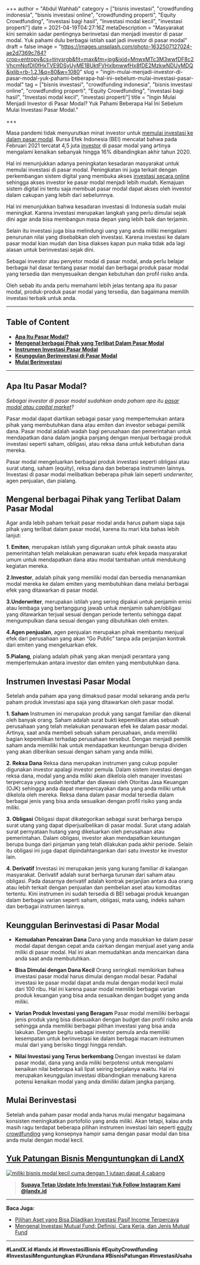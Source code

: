 +++
author = "Abdul Wahhab"
category = ["bisnis investasi", "crowdfunding indonesia", "bisnis investasi online", "crowdfunding properti", "Equity Crowdfunding", "investasi bagi hasil", "Investasi modal kecil", "investasi properti"]
date = 2021-04-19T04:27:16Z
metaDescription = "Masyarakat kini semakin sadar pentingnya berinvetasi dan menjadi investor di pasar modal. Yuk pahami dulu berbagai istilah saat jadi investor di pasar modal"
draft = false
image = "https://images.unsplash.com/photo-1632507127024-ae2d7369c784?crop=entropy&cs=tinysrgb&fit=max&fm=jpg&ixid=MnwxMTc3M3wwfDF8c2VhcmNofDI0fHxTVE9DSyUyME1BUktFVHxlbnwwfHx8fDE2MzkwNDUyMDQ&ixlib=rb-1.2.1&q=80&w=1080"
slug = "ingin-mulai-menjadi-investor-di-pasar-modal-yuk-pahami-beberapa-hal-ini-sebelum-mulai-investasi-pasar-modal"
tag = ["bisnis investasi", "crowdfunding indonesia", "bisnis investasi online", "crowdfunding properti", "Equity Crowdfunding", "investasi bagi hasil", "Investasi modal kecil", "investasi properti"]
title = "Ingin Mulai Menjadi Investor di Pasar Modal? Yuk Pahami Beberapa Hal Ini Sebelum Mulai Investasi Pasar Modal."

+++


Masa pandemi tidak menyurutkan minat investor untuk [memulai investasi ke dalam pasar modal](https://landx.id/). Bursa Efek Indonesia (BEI) mencatat bahwa pada Februari 2021 tercatat 4,5 juta [investor](https://landx.id/) di pasar modal yang artinya mengalami kenaikan sebanyak hingga 16% dibandingkan akhir tahun 2020.

Hal ini menunjukkan adanya peningkatan kesadaran masyarakat untuk memulai investasi di pasar modal. Peningkatan ini juga terkait dengan perkembangan sistem digital yang membuka akses [investasi secara online](https://landx.id/) sehingga akses investor ke pasar modal menjadi lebih mudah. Kemajuan sistem digital ini tentu saja membuat pasar modal dapat akses oleh investor dalam cakupan yang lebih dari sebelumnya.

Hal ini menunjukkan bahwa kesadaran investasi di Indonesia sudah mulai meningkat. Karena investasi merupakan langkah yang perlu dimulai sejak dini agar anda bisa membangun masa depan yang lebih baik dan terjamin.

Selain itu investasi juga bisa melindungi uang yang anda miliki mengalami penurunan nilai yang disebabkan oleh investasi. Karena investasi ke dalam pasar modal kian mudah dan bisa diakses kapan pun maka tidak ada lagi alasan untuk berinvestasi sejak dini.

Sebagai investor atau penyetor modal di pasar modal, anda perlu belajar berbagai hal dasar tentang pasar modal dan berbagai produk pasar modal yang tersedia dan menyesuaikan dengan kebutuhan dan profil risiko anda.

Oleh sebab itu anda perlu memahami lebih jelas tentang apa itu pasar modal, produk-produk pasar modal yang tersedia, dan bagaimana memilih investasi terbaik untuk anda.

---

## Table of Content

* **[Apa Itu Pasar Modal?](https://landx.id/blog/ingin-mulai-menjadi-investor-di-pasar-modal-yuk-pahami-beberapa-hal-ini-sebelum-mulai-investasi-pasar-modal/#apa-itu-pasar-modal )**
* **[Mengenal berbagai Pihak yang Terlibat Dalam Pasar Modal](https://landx.id/blog/ingin-mulai-menjadi-investor-di-pasar-modal-yuk-pahami-beberapa-hal-ini-sebelum-mulai-investasi-pasar-modal/#mengenal-berbagai-pihak-yang-terlibat-dalam-pasar-modal)**
* **[Instrumen Investasi Pasar Modal](https://landx.id/blog/ingin-mulai-menjadi-investor-di-pasar-modal-yuk-pahami-beberapa-hal-ini-sebelum-mulai-investasi-pasar-modal/#instrumen-investasi-pasar-modal)**
* **[Keunggulan Berinvestasi di Pasar Modal](https://landx.id/blog/ingin-mulai-menjadi-investor-di-pasar-modal-yuk-pahami-beberapa-hal-ini-sebelum-mulai-investasi-pasar-modal/#keunggulan-berinvestasi-di-pasar-modal )**
* **[Mulai Berinvestasi](https://landx.id/blog/ingin-mulai-menjadi-investor-di-pasar-modal-yuk-pahami-beberapa-hal-ini-sebelum-mulai-investasi-pasar-modal/#mulai-berinvestasi)**

---

## Apa Itu Pasar Modal?

_Sebagai investor di pasar modal sudahkan anda paham apa itu [pasar modal atau capital market](https://landx.id/)?_

Pasar modal dapat diartikan sebagai pasar yang mempertemukan antara pihak yang membutuhkan dana atau emiten dan investor sebagai pemilik dana. Pasar modal adalah wadah bagi perusahaan dan pemerintahan untuk mendapatkan dana dalam jangka panjang dengan menjual berbagai produk investasi seperti saham, obligasi, atau reksa dana untuk kebutuhan dana mereka.

Pasar modal mengeluarkan berbagai produk investasi seperti obligasi atau surat utang, saham (equity), reksa dana dan beberapa instrumen lainnya. Investasi di pasar modal melibatkan beberapa pihak lain seperti _underwriter,_ agen penjualan, dan pialang.

## Mengenal berbagai Pihak yang Terlibat Dalam Pasar Modal

Agar anda lebih paham terkait pasar modal anda harus paham siapa saja pihak yang terlibat dalam pasar modal, karena itu mari kita bahas lebih lanjut:

**1. Emiten**, merupakan istilah yang digunakan untuk pihak swasta atau pemerintahan telah melakukan penawaran suatu efek kepada masyarakat umum untuk mendapatkan dana atau modal tambahan untuk mendukung kegiatan mereka. 

**2.Investor**, adalah pihak yang memiliki modal dan bersedia menanamkan modal mereka ke dalam emiten yang membutuhkan dana melalui berbagai efek yang ditawarkan di pasar modal.

**3.Underwriter**, merupakan istilah yang sering dipakai untuk penjamin emisi atau lembaga yang bertanggung jawab untuk menjamin saham/obligasi yang ditawarkan terjual sesuai dengan periode tertentu sehingga dapat mengumpulkan dana sesuai dengan yang dibutuhkan oleh emiten. 

**4.Agen penjualan**, agen penjualan merupakan pihak membantu menjual efek dari perusahaan yang akan “Go Public” tanpa ada perjanjian kontrak dari emiten yang mengeluarkan efek.

**5.Pialang**, pialang adalah pihak yang akan menjadi perantara yang mempertemukan antara investor dan emiten yang membutuhkan dana.

## Instrumen Investasi Pasar Modal

Setelah anda paham apa yang dimaksud pasar modal sekarang anda perlu paham produk investasi apa saja yang ditawarkan oleh pasar modal.

**1. Saham** 
Instrumen ini merupakan produk yang sangat familiar dan dikenal oleh banyak orang. Saham adalah surat bukti kepemilikan atas sebuah perusahaan yang telah melakukan penawaran efek ke dalam pasar modal. Artinya, saat anda membeli sebuah saham perusahaan, anda memiliki bagian kepemilikan terhadap perusahaan tersebut. Dengan menjadi pemilik saham anda memiliki hak untuk  mendapatkan keuntungan berupa dividen yang akan diberikan sesuai dengan saham yang anda miliki.

**2. Reksa Dana**
Reksa dana merupakan instrumen yang cukup populer digunakan investor apalagi investor pemula. Dalam sistem investasi dengan reksa dana, modal yang anda miliki akan dikelola oleh manajer investasi terpercaya yang sudah terdaftar dan diawasi oleh Otoritas Jasa Keuangan (OJK) sehingga anda dapat mempercayakan dana yang anda miliki untuk dikelola oleh mereka. Reksa dana dalam pasar modal tersedia dalam berbagai jenis yang bisa anda sesuaikan dengan profil risiko yang anda miliki. 

**3. Obligasi**
Obligasi dapat dikategorikan sebagai surat berharga berupa surat utang yang dapat diperjualbelikan di pasar modal. Surat utang adalah surat pernyataan hutang yang dikeluarkan oleh perusahaan atau pemerintahan. Dalam obligasi, investor akan mendapatkan keuntungan berupa bunga dari pinjaman yang telah dilakukan pada akhir periode. Selain itu obligasi ini juga dapat dipindahtangankan dari satu investor ke investor lain.  

**4. Derivatif**
Investasi ini merupakan jenis yang kurang familiar di kalangan masyarakat. Derivatif adalah surat berharga turunan dari saham atau obligasi. Pada dasarnya derivatif adalah kontrak perjanjian antara dua orang atau lebih terkait dengan penjualan dan pembelian aset atau komoditas tertentu. Kini instrumen ini sudah tersedia di BEI sebagai produk keuangan dalam berbagai varian seperti saham, obligasi, mata uang, indeks saham dan berbagai instrumen lainnya.

## Keunggulan Berinvestasi di Pasar Modal

* **Kemudahan Pencairan Dana** 
Dana yang anda masukkan ke dalam pasar modal dapat dengan cepat anda cairkan dengan menjual aset yang anda miliki di pasar modal. Hal ini akan memudahkan anda mencairkan dana anda saat anda membutuhkan. 

* **Bisa Dimulai dengan Dana Kecil** 
Orang seringkali memikirkan bahwa investasi pasar modal harus dimulai dengan modal besar. Padahal investasi ke pasar modal dapat anda mulai dengan modal kecil mulai dari 100 ribu. Hal ini karena pasar modal memiliki berbagai varian produk keuangan yang bisa anda sesuaikan dengan budget yang anda miliki.

* **Varian Produk Investasi yang Beragam**
Pasar modal memiliki berbagai jenis produk yang bisa disesuaikan dengan budget dan profil risiko anda sehingga anda memiliki berbagai pilihan investasi yang bisa anda lakukan. Dengan begitu sebagai investor pemula anda memiliki kesempatan untuk berinvestasi ke dalam berbagai macam instrumen mulai dari yang berisiko tinggi hingga rendah. 

* **Nilai Investasi yang Terus berkembang**
Dengan investasi ke dalam pasar modal, dana yang anda miliki berpotensi untuk mengalami kenaikan nilai beberapa kali lipat seiring berjalanya waktu. Hal ini merupakan keunggulan investasi dibandingkan menabung karena potensi kenaikan modal yang anda dimiliki dalam jangka panjang.

## Mulai Berinvestasi

Setelah anda paham pasar modal anda harus mulai mengatur bagaimana konsisten meningkatkan portofolio yang anda miliki. Akan tetapi, kalau anda masih ragu terdapat beberapa pilihan instrumen investasi lain seperti [equity crowdfunding](https://landx.id/) yang konsepnya hampir sama dengan pasar modal dan bisa anda mulai dengan modal kecil.

## [Yuk Patungan Bisnis Menguntungkan di LandX](https://landx.id/project/)

[![miliki bisnis modal kecil cuma dengan 1 jutaan dapat 4 cabang ](https://accountgram-production.sfo2.cdn.digitaloceanspaces.com/landx_ghost/2021/11/jadi-owner-bisnis-hanya-1-jutaan-dengan-cuan-yang-sangat-menjanjikan.png)](https://landx.id/project/)

> **[Supaya Tetap Update Info Investasi Yuk Follow Instagram Kami @landx.id](https://www.instagram.com/landx.id/?utm_medium=copy_link)**

---

**Baca Juga:**

* [Pilihan Aset yang Bisa Dijadikan Investasi Pasif Income Terpercaya](https://landx.id/blog/pilihan-aset-yang-bisa-dijadikan-investasi-pasif-income-terpercaya/)
* [Mengenal Investasi Mutual Fund: Definisi, Cara Kerja, dan Jenis Mutual Fund](https://landx.id/blog/mengenal-investasi-mutual-fund-definisi-cara-kerja-dan-jenis-mutual-fund/)

---

**#LandX.id    #landx.id    #InvestasiBisnis    #EquityCrowdfunding    #InvestasiMenguntungkan    #Urundana    #BisnisPatungan    #InvestasiUsaha**

